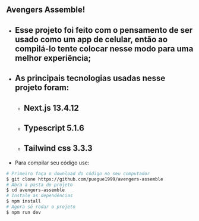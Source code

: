 ## Avengers Assemble!

- ## Esse projeto foi feito com o pensamento de ser usado como um app de celular, então ao compilá-lo tente colocar nesse modo para uma melhor experiência;

- ## As principais tecnologias usadas nesse projeto foram:
    - ## Next.js 13.4.12
    - ## Typescript 5.1.6
    - ## Tailwind css 3.3.3

- Para compilar seu código use:

```bash
# Primeiro faça o download do código no seu computador
$ git clone https://github.com/puegue1999/avengers-assemble
# Abra a pasta do projeto
$ cd avengers-assemble
# Instale as dependências
$ npm install
# Agora só rodar o projeto
$ npm run dev
```